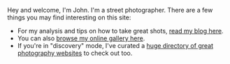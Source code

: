 Hey and welcome, I'm John. I'm a street photographer. There are a few things you may find interesting on this site:

- For my analysis and tips on how to take great shots, [read my blog here](/blog/). 
- You can also [browse my online gallery here](/gallery/). 
- If you're in "discovery" mode, I've curated a [huge directory of great photography websites](/resources/) to check out too.